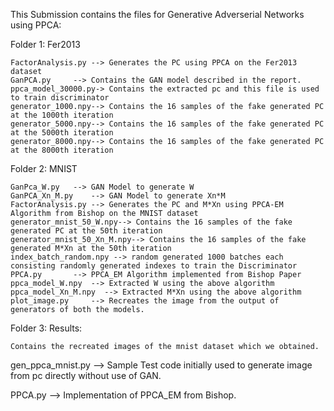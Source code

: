This Submission contains the files for Generative Adverserial Networks using PPCA:

Folder 1: Fer2013
 	
	FactorAnalysis.py --> Generates the PC using PPCA on the Fer2013 dataset
	GanPCA.py	  --> Contains the GAN model described in the report.
	ppca_model_30000.py-> Contains the extracted pc and this file is used to train discriminator
	generator_1000.npy--> Contains the 16 samples of the fake generated PC at the 1000th iteration
	generator_5000.npy--> Contains the 16 samples of the fake generated PC at the 5000th iteration	
	generator_8000.npy--> Contains the 16 samples of the fake generated PC at the 8000th iteration
	

Folder 2: MNIST

	GanPca_W.py	  --> GAN Model to generate W
	GanPCA_Xn_M.py	  --> GAN Model to generate Xn*M
	FactorAnalysis.py --> Generates the PC and M*Xn using PPCA-EM Algorithm from Bishop on the MNIST dataset
	generator_mnist_50_W.npy--> Contains the 16 samples of the fake generated PC at the 50th iteration
	generator_mnist_50_Xn_M.npy--> Contains the 16 samples of the fake generated M*Xn at the 50th iteration
	index_batch_random.npy --> random generated 1000 batches each consisting randomly generated indexes to train the Discriminator
	PPCA.py 	  --> PPCA_EM Algorithm implemented from Bishop Paper
	ppca_model_W.npy  --> Extracted W using the above algorithm
	ppca_model_Xn_M.npy  --> Extracted M*Xn using the above algorithm
	plot_image.py	  --> Recreates the image from the output of generators of both the models.

Folder 3: Results:

	Contains the recreated images of the mnist dataset which we obtained.


gen_ppca_mnist.py --> Sample Test code initially used to generate image from pc directly without use of GAN.

PPCA.py 	  --> Implementation of PPCA_EM from Bishop.

